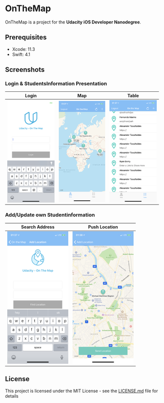 # OnTheMap
OnTheMap is a project for the **Udacity iOS Developer Nanodegree**.

## Prerequisites
- Xcode: 11.3
- Swift: 4.1

## Screenshots
### Login & StudentsInformation Presentation
| Login | Map | Table |
|----------|-----------|-----------|
|<img src="https://github.com/MSWagner/OnTheMap/blob/master/Screenshots/Login.PNG" width="200">|<img src="https://github.com/MSWagner/OnTheMap/blob/master/Screenshots/ShowStudentsMap.PNG" width="200">|<img src="https://github.com/MSWagner/OnTheMap/blob/master/Screenshots/ShowStudentsTable.PNG" width="200">|

### Add/Update own Studentinformation
| Search Address | Push Location |
|----------|-----------|
|<img src="https://github.com/MSWagner/OnTheMap/blob/master/Screenshots/AddressSearch.PNG" width="200">|<img src="https://github.com/MSWagner/OnTheMap/blob/master/Screenshots/AddAnnotation.PNG" width="200">|

## License
This project is licensed under the MIT License - see the [LICENSE.md](LICENSE.md) file for details
